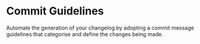 # Commit Guidelines

Automate the generation of your changelog by adopting a commit message guidelines that categorise and define the changes being made.
